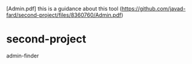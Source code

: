 [Admin.pdf]
this is a guidance about this tool
(https://github.com/javad-fard/second-project/files/8360760/Admin.pdf)
# second-project
admin-finder
